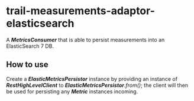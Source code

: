 # trail-measurements-adaptor-elasticsearch

A **_MetricsConsumer_** that is able to persist measurements into an ElasticSearch 7 DB.

## How to use

Create a **_ElasticMetricsPersistor_** instance by providing an instance of **_RestHighLevelClient_** to _**ElasticMetricsPersistor**.from()_; the client will then be used for persisting any **_Metric_** instances incoming.